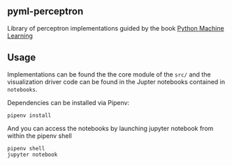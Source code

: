 pyml-perceptron
---

Library of perceptron implementations guided by the book [Python Machine Learning](https://www.packtpub.com/data/python-machine-learning-third-edition)

Usage
---
Implementations can be found the the core module of the `src/` and the visualization
driver code can be found in the Jupter notebooks contained in `notebooks`.

Dependencies can be installed via Pipenv:

```shell
pipenv install
```

And you can access the notebooks by launching jupyter notebook from within the pipenv shell
```shell
pipenv shell
jupyter notebook
```
